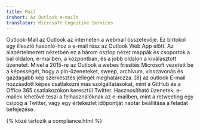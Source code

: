 ```yaml
---
title: Mail
inshort: Az Outlook e-mailt
translator: Microsoft Cognitive Services
---
```


Outlook-Mail az Outlook az interneten a webmail összetevője. Ez birtokol egy illesztő hasonló-hoz a e-mail rész az Outlook Web App előtt. Az alapértelmezett nézetben ez a három oszlop nézet mappák és csoportok a bal oldalon, e-mailben, a központban, és a jobb oldalon a kiválasztott üzenetet. Mivel a 2015-re az Outlook a webes frissítés Microsoft vezetett be a képességét, hogy a pin-üzeneteket, sweep, archívum, visszavonás és gazdagabb kép szerkesztés jellegét meghatározza. [8] az outlook E-mail hozzáadott képes csatlakozni más szolgáltatásokat, mint a GitHub és a Office 365 csatlakozókon keresztül Twitter. Hasznosítható üzenetek, e-mailek lehetővé teszi a felhasználóknak az e-mailben, mint a retweeting egy csipog a Twitter, vagy egy értekezlet időpontját naptár beállítása a feladat befejezése. 

{% közé tartozik a compliance.html %}



